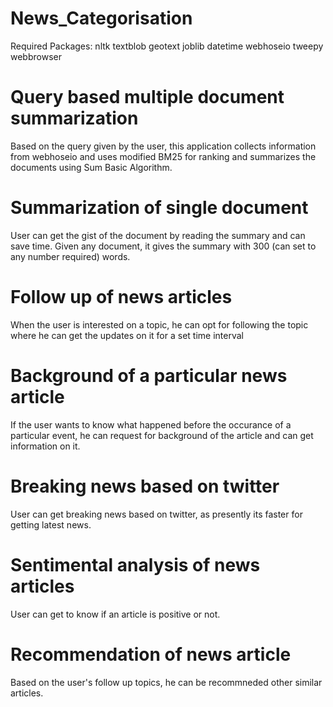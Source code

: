# News_Categorisation

Required Packages:
nltk
textblob
geotext
joblib
datetime
webhoseio
tweepy
webbrowser


# Query based multiple document summarization
Based on the query given by the user, this application collects information from webhoseio and uses modified BM25 for ranking and summarizes the documents using Sum Basic Algorithm.

# Summarization of single document
User can get the gist of the document by reading the summary and can save time. Given any document, it gives the summary with 300 (can set to any number required) words.

# Follow up of news articles
When the user is interested on a topic, he can opt for following the topic where he can get the updates on it for a set time interval

# Background of a particular news article
If the user wants to know what happened before the occurance of a particular event, he can request for background of the article and can get information on it.

# Breaking news based on twitter
User can get breaking news based on twitter, as presently its faster for getting latest news.

# Sentimental analysis of news articles
User can get to know if an article is positive or not.

# Recommendation of news article
Based on the user's follow up topics, he can be recommneded other similar articles.
